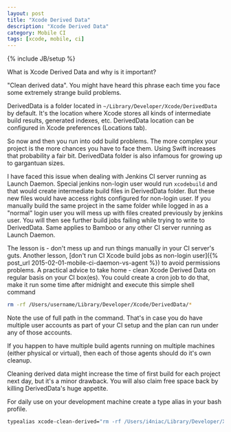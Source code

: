 ```yaml
---
layout: post
title: "Xcode Derived Data"
description: "Xcode Derived Data"
category: Mobile CI
tags: [xcode, mobile, ci]
---
```

{% include JB/setup %}

What is Xcode Derived Data and why is it important?

<!--more-->

"Clean derived data". You might have heard this phrase each time you face some extremely strange build problems.

DerivedData is a folder located in `~/Library/Developer/Xcode/DerivedData` by default. It's the location where Xcode stores all kinds of intermediate build results, generated indexes, etc. DerivedData location can be configured in Xcode preferences (Locations tab).

So now and then you run into odd build problems. The more complex your project is the more chances you have to face them. Using Swift increases that probability a fair bit. DerivedData folder is also infamous for growing up to gargantuan sizes.

I have faced this issue when dealing with Jenkins CI server running as Launch Daemon. Special jenkins non-login user would run `xcodebuild` and that would create intermediate build files in DerivedData folder. But these new files would have access rights configured for non-login user. If you manually build the same project in the same folder while logged in as a "normal" login user you will mess up with files created previously by jenkins user. You will then see further build jobs failing while trying to write to DerivedData. Same applies to Bamboo or any other CI server running as Launch Daemon.

The lesson is - don't mess up and run things manually in your CI server's guts. Another lesson, [don't run CI Xcode build jobs as non-login user]({% post_url 2015-02-01-mobile-ci-daemon-vs-agent %}) to avoid permissions problems. A practical advice to take home - clean Xcode Derived Data on regular basis on your CI box(es). You could create a cron job to do that, make it run some time after midnight and execute this simple shell command

```bash
rm -rf /Users/username/Library/Developer/Xcode/DerivedData/*
```

Note the use of full path in the command. That's in case you do have multiple user accounts as part of your CI setup and the plan can run under any of those accounts.

If you happen to have multiple build agents running on multiple machines (either physical or virtual), then each of those agents should do it's own cleanup.

Cleaning derived data might increase the time of first build for each project next day, but it's a minor drawback. You will also claim free space back by killing DerivedData's huge appetite.

For daily use on your development machine create a type alias in your bash profile.

```bash
typealias xcode-clean-derived="rm -rf /Users/i4niac/Library/Developer/Xcode/DerivedData/*"
```
